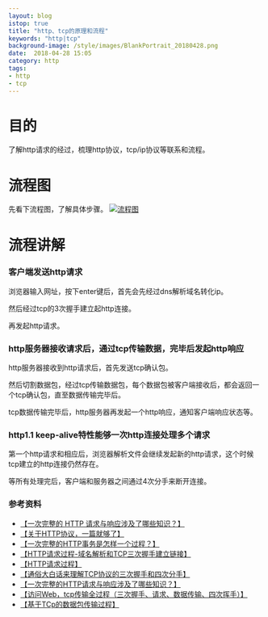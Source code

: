 ```yaml
---
layout: blog
istop: true
title: "http、tcp的原理和流程"
keywords: "http|tcp"
background-image: /style/images/BlankPortrait_20180428.png
date:  2018-04-28 15:05
category: http
tags:
- http
- tcp
---
```

 
# 目的
 
了解http请求的经过，梳理http协议，tcp/ip协议等联系和流程。

# 流程图

先看下流程图，了解具体步骤。
[![流程图]({{site.url}}/style/images/BlankPortrait_20180428.png)]({{site.url}}/style/images/BlankPortrait_20180428.png)

# 流程讲解

### 客户端发送http请求

浏览器输入网址，按下enter键后，首先会先经过dns解析域名转化ip。

然后经过tcp的3次握手建立起http连接。

再发起http请求。

### http服务器接收请求后，通过tcp传输数据，完毕后发起http响应

http服务器接收到http请求后，首先发送tcp确认包。

然后切割数据包，经过tcp传输数据包，每个数据包被客户端接收后，都会返回一个tcp确认包，直至数据传输完毕后。

tcp数据传输完毕后，http服务器再发起一个http响应，通知客户端响应状态等。

### http1.1 keep-alive特性能够一次http连接处理多个请求

第一个http请求和相应后，浏览器解析文件会继续发起新的http请求，这个时候tcp建立的http连接仍然存在。

等所有处理完后，客户端和服务器之间通过4次分手来断开连接。


### 参考资料
- [【一次完整的 HTTP 请求与响应涉及了哪些知识？】](https://juejin.im/entry/58ce00c5ac502e00589b4bde)
- [【关于HTTP协议，一篇就够了】](https://www.jianshu.com/p/80e25cb1d81a)
- [【一次完整的HTTP事务是怎样一个过程？】](https://www.linux178.com/web/httprequest.html)
- [【HTTP请求过程-域名解析和TCP三次握手建立链接】](https://www.cnblogs.com/caijh/p/7698819.html)
- [【HTTP请求过程】](http://www.cnblogs.com/caijh/p/7661402.html)
- [【通俗大白话来理解TCP协议的三次握手和四次分手】](https://github.com/jawil/blog/issues/14)
- [【一次完整的HTTP请求与响应涉及了哪些知识？】](https://www.jianshu.com/p/c1d6a294d3c0)
- [【访问Web，tcp传输全过程（三次握手、请求、数据传输、四次挥手）】](https://blog.csdn.net/sinat_21455985/article/details/53508115)
- [【基于TCp的数据包传输过程】](https://blog.csdn.net/suiyuan19840208/article/details/22062657)

